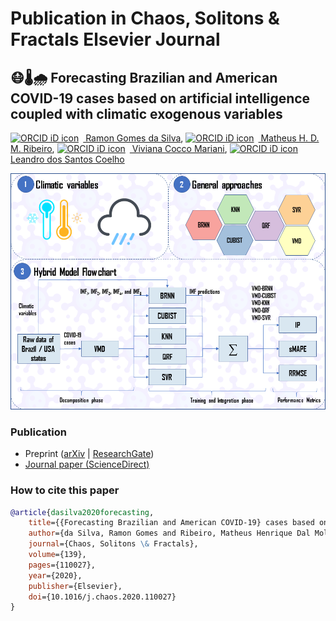 # Publication in Chaos, Solitons & Fractals Elsevier Journal
## :mask::thermometer::cloud_with_rain: Forecasting Brazilian and American COVID-19 cases based on artificial intelligence coupled with climatic exogenous variables
[<img src="https://orcid.org/sites/default/files/images/orcid_16x16.png" style="width:1em;margin-right:.5em;" alt="ORCID iD icon"></img> Ramon Gomes da Silva](https://orcid.org/0000-0001-8580-7695), [<img src="https://orcid.org/sites/default/files/images/orcid_16x16.png" style="width:1em;margin-right:.5em;" alt="ORCID iD icon"></img> Matheus H. D. M. Ribeiro](https://orcid.org/0000-0001-7387-9077), [<img src="https://orcid.org/sites/default/files/images/orcid_16x16.png" style="width:1em;margin-right:.5em;" alt="ORCID iD icon"></img> Viviana Cocco Mariani](https://orcid.org/0000-0003-2490-4568), [<img src="https://orcid.org/sites/default/files/images/orcid_16x16.png" style="width:1em;margin-right:.5em;" alt="ORCID iD icon"></img> Leandro dos Santos Coelho](https://orcid.org/0000-0001-5728-943X)

![Diagram](Figures/DIAGRAM.PNG)

### Publication
- Preprint ([arXiv](https://arxiv.org/abs/2007.10981) | [ResearchGate](https://www.researchgate.net/publication/342247189_Forecasting_Brazilian_and_American_COVID-19_cases_based_on_artificial_intelligence_coupled_with_climatic_exogenous_variables))
- [Journal paper (ScienceDirect)](https://www.sciencedirect.com/science/article/pii/S0960077920304252)

### How to cite this paper
```bibtex
@article{dasilva2020forecasting,
    title={{Forecasting Brazilian and American COVID-19} cases based on artificial intelligence coupled with climatic exogenous variables},
    author={da Silva, Ramon Gomes and Ribeiro, Matheus Henrique Dal Molin and Mariani, Viviana Cocco and Coelho, Leandro Santos},
    journal={Chaos, Solitons \& Fractals},
    volume={139},
    pages={110027},
    year={2020},
    publisher={Elsevier},
    doi={10.1016/j.chaos.2020.110027}
}
```
